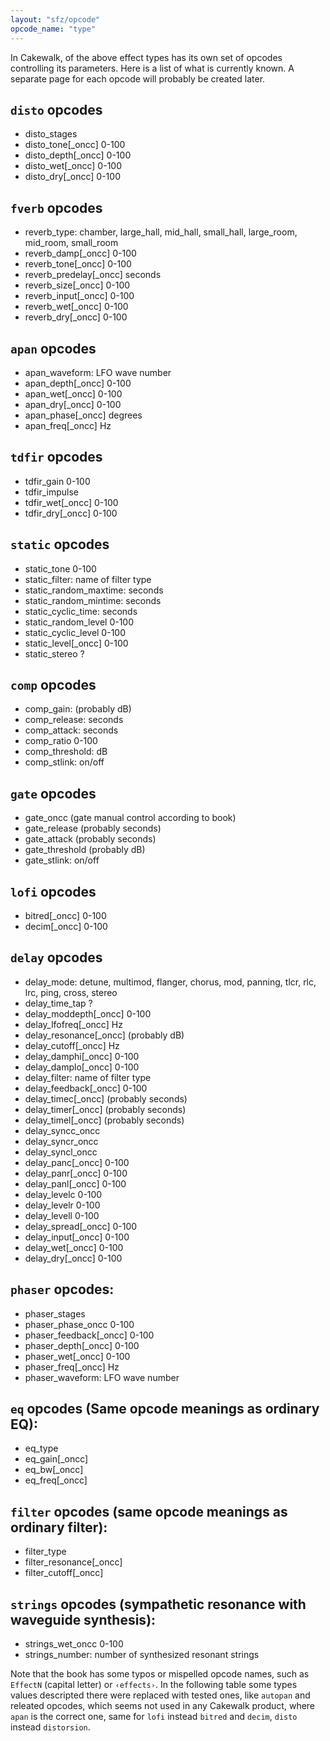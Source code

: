 ```yaml
---
layout: "sfz/opcode"
opcode_name: "type"
---
```

In Cakewalk, of the above effect types has its own set of opcodes
controlling its parameters. Here is a list of what is currently known.
A separate page for each opcode will probably be created later.

## `disto` opcodes
- disto_stages
- disto_tone[_oncc] 0-100
- disto_depth[_oncc] 0-100
- disto_wet[_oncc] 0-100
- disto_dry[_oncc] 0-100

## `fverb` opcodes
- reverb_type: chamber, large_hall, mid_hall, small_hall, large_room, mid_room, small_room
- reverb_damp[_oncc] 0-100
- reverb_tone[_oncc] 0-100
- reverb_predelay[_oncc] seconds
- reverb_size[_oncc] 0-100
- reverb_input[_oncc] 0-100
- reverb_wet[_oncc] 0-100
- reverb_dry[_oncc] 0-100

## `apan` opcodes
- apan_waveform: LFO wave number
- apan_depth[_oncc] 0-100
- apan_wet[_oncc] 0-100
- apan_dry[_oncc] 0-100
- apan_phase[_oncc] degrees
- apan_freq[_oncc] Hz

## `tdfir` opcodes
- tdfir_gain 0-100
- tdfir_impulse
- tdfir_wet[_oncc] 0-100
- tdfir_dry[_oncc] 0-100

## `static` opcodes
- static_tone 0-100
- static_filter: name of filter type
- static_random_maxtime: seconds
- static_random_mintime: seconds
- static_cyclic_time: seconds
- static_random_level 0-100
- static_cyclic_level 0-100
- static_level[_oncc] 0-100
- static_stereo ?

## `comp` opcodes
- comp_gain: (probably dB)
- comp_release: seconds
- comp_attack: seconds
- comp_ratio 0-100
- comp_threshold: dB
- comp_stlink: on/off

## `gate` opcodes
- gate_oncc (gate manual control according to book)
- gate_release (probably seconds)
- gate_attack (probably seconds)
- gate_threshold (probably dB)
- gate_stlink: on/off

## `lofi` opcodes
- bitred[_oncc] 0-100
- decim[_oncc] 0-100

## `delay` opcodes
- delay_mode: detune, multimod, flanger, chorus, mod, panning, tlcr, rlc, lrc, ping, cross, stereo
- delay_time_tap ?
- delay_moddepth[_oncc] 0-100
- delay_lfofreq[_oncc] Hz
- delay_resonance[_oncc] (probably dB)
- delay_cutoff[_oncc] Hz
- delay_damphi[_oncc] 0-100
- delay_damplo[_oncc] 0-100
- delay_filter: name of filter type
- delay_feedback[_oncc] 0-100
- delay_timec[_oncc] (probably seconds)
- delay_timer[_oncc] (probably seconds)
- delay_timel[_oncc] (probably seconds)
- delay_syncc_oncc
- delay_syncr_oncc
- delay_syncl_oncc
- delay_panc[_oncc] 0-100
- delay_panr[_oncc] 0-100
- delay_panl[_oncc] 0-100
- delay_levelc 0-100
- delay_levelr 0-100
- delay_levell 0-100
- delay_spread[_oncc] 0-100
- delay_input[_oncc] 0-100
- delay_wet[_oncc] 0-100
- delay_dry[_oncc] 0-100

## `phaser` opcodes:
- phaser_stages
- phaser_phase_oncc 0-100
- phaser_feedback[_oncc] 0-100
- phaser_depth[_oncc] 0-100
- phaser_wet[_oncc] 0-100
- phaser_freq[_oncc] Hz
- phaser_waveform: LFO wave number

## `eq` opcodes (Same opcode meanings as ordinary EQ):
- eq_type
- eq_gain[_oncc]
- eq_bw[_oncc]
- eq_freq[_oncc]

## `filter` opcodes (same opcode meanings as ordinary filter):
- filter_type
- filter_resonance[_oncc]
- filter_cutoff[_oncc]

## `strings` opcodes (sympathetic resonance with waveguide synthesis):
- strings_wet_oncc 0-100
- strings_number: number of synthesized resonant strings

Note that the book has some typos or mispelled opcode names, such as `EffectN`
(capital letter) or `‹effects›`. In the following table some types values
descripted there were replaced with tested ones, like `autopan`
and releated opcodes, which seems not used in any Cakewalk product, where `apan`
is the correct one, same for `lofi` instead `bitred` and `decim`,
`disto` instead `distorsion`.
